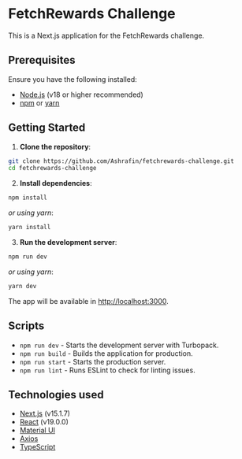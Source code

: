 # FetchRewards Challenge

This is a Next.js application for the FetchRewards challenge.

## Prerequisites

Ensure you have the following installed:
- [Node.js](https://nodejs.org/en) (v18 or higher recommended)
- [npm](https://www.npmjs.com/) or [yarn](https://yarnpkg.com/)

## Getting Started

1. **Clone the repository**:
```bash
git clone https://github.com/Ashrafin/fetchrewards-challenge.git
cd fetchrewards-challenge
```

2. **Install dependencies**:
```bash
npm install
```
*or using yarn*:
```bash
yarn install
```
3. **Run the development server**:
```bash
npm run dev
```
*or using yarn*:
```bash
yarn dev
```

The app will be available in [http://localhost:3000](http://localhost:3000).

## Scripts

- `npm run dev` - Starts the development server with Turbopack.
- `npm run build` - Builds the application for production.
- `npm run start` - Starts the production server.
- `npm run lint` - Runs ESLint to check for linting issues.

## Technologies used

- [Next.js](https://nextjs.org/) (v15.1.7)
- [React](https://react.dev/) (v19.0.0)
- [Material UI](https://mui.com/)
- [Axios](https://axios-http.com/)
- [TypeScript](https://www.typescriptlang.org/)
